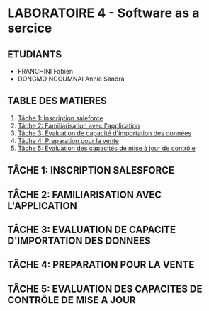 # LABORATOIRE 4 - Software as a sercice 

## ETUDIANTS 

* FRANCHINI Fabien
* DONGMO NGOUMNAI Annie Sandra

## TABLE DES MATIERES 

1. [Tâche 1: Inscription saleforce](#t%C3%82che-1-inscription-salesforce)
2. [Tâche 2: Familiarisation avec l'application](#t%C3%82che-2-familiarisation-avec-lapplication)
3. [Tâche 3: Evaluation de capacité d'importation des données](#t%C3%82che-3-evaluation-de-capacite-dimportation-des-donnees)
4. [Tâche 4: Preparation pour la vente](#t%C3%82che-4-preparation-pour-la-vente)
5. [Tâche 5: Evaluation des capacités de mise à jour de contrôle](#t%C3%82che-5-evaluation-des-capacites-de-controle-de-mise-a-jour)

## TÂCHE 1: INSCRIPTION SALESFORCE 

## TÂCHE 2: FAMILIARISATION AVEC L'APPLICATION
## TÂCHE 3: EVALUATION DE CAPACITE D'IMPORTATION DES DONNEES
## TÂCHE 4: PREPARATION POUR LA VENTE
## TÂCHE 5: EVALUATION DES CAPACITES DE CONTRÔLE DE MISE A JOUR
